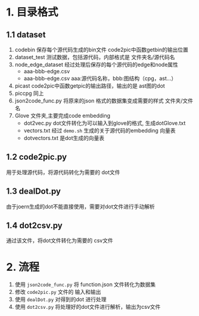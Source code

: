 # 1. 目录格式
## 1.1 dataset
1. codebin 保存每个源代码生成的bin文件 code2pic中函数getbin的输出位置
2. dataset_test 测试数据，包括源代码，内部格式是 文件夹名/源代码名
3. node_edge_dataset 经过处理后保存的每个源代码的edge和node属性
    - aaa-bbb-edge.csv
    - aaa-bbb-edge.csv  aaa:源代码名称，bbb:图结构（cpg，ast...）
4. picast code2pic中函数getpic的输出路径，输出的是 ast图的dot
5. piccpg 同上
6. json2code_func.py 将原来的json 格式的数据集变成需要的样式 文件夹/文件名
7. Glove 文件夹,主要完成code embedding
    - dot2vec.py dot文件转化为可以输入到glove的格式, 生成dotGlove.txt
    - vectors.txt 经过 `demo.sh` 生成的关于源代码的embedding 向量表
    - dotvectors.txt 是dot生成的向量表
## 1.2 code2pic.py
用于处理源代码，将源代码转化为需要的 dot文件

## 1.3 dealDot.py
由于joern生成的dot不能直接使用，需要对dot文件进行手动解析

## 1.4 dot2csv.py
通过该文件，将dot文件转化为需要的 csv文件

# 2. 流程
1. 使用 `json2code_func.py` 将 function.json 文件转化为数据集
2. 修改 `code2pic.py` 文件的 输入和输出
3. 使用 `dealDot.py` 对得到的dot 进行处理
4. 使用 `dot2csv.py` 将处理好的dot文件进行解析，输出为csv文件
